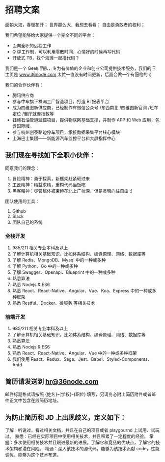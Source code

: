 # 招聘文案

面朝大海，春暖花开；
世界那么大，我想去看看；
自由是勇敢者的权利；

我们希望能够给大家提供一个完全不同的平台：

- 面向全职的远程工作
- Q 弹工作制，可以利用零散时间，心情好的时候再写代码
- 开放式 TB，找个海滩一起撸代码？

我们是一个 Geek 团队，专为有价值的企业和创业公司提供技术服务，我们的旧主页是 www.36node.com 太忙一直没有时间更新，后面会做一个有逼格的 :)

我们的合作伙伴有：

- 腾讯供应商
- 参与中车旗下株洲工厂智造项目，打造 BI 报表平台
- 成为四维图新供应商，已经制作有微信公众号 /东西南北 /四维图新官网 /班车定位 /餐厅就餐指数等
- 钰烯石油管道监控项目，提供物联网基础支撑，并制作 APP 和 Web 应用，包含国际版。
- 参与杭州创泰路边停车项目，承接数据采集平台核心模块
- 上海巴士集团——新能源汽车监控平台和大屏指挥中心

## 我们现在寻找如下全职小伙伴：

同意我们的理念：

1.  冒险精神：勇于探索，新框架赶紧砸过来
2.  工匠精神：精益求精，重构代码当饭吃
3.  黑客精神：尽管躯体被束缚在北上广杭深，但是灵魂向往自由 :)

团队使用的工具：

1.  Github
2.  Slack
3.  团队自己的系统

### 全栈开发

1.  985/211 相关专业本科及以上
2.  了解计算机相关基础知识，比如体系结构、编译原理、网络、数据库等
3.  了解 Redis、MongoDB、Mysql 中的一种或多种
4.  了解 Python、Go 中的一种或多种
5.  了解 Swagger、Openapi、Blueprint 中的一种或多种
6.  熟悉算法
7.  熟悉 Nodejs & ES6
8.  熟悉 React、React-Native、Angular、Vue、Koa、Express 中的一种或多种框架
9.  熟悉 Restful、Docker、微服务 等相关技术

### 前端开发

1.  985/211 相关专业本科及以上
2.  了解计算机相关基础知识，比如体系结构、编译原理、网络、数据库等
3.  熟悉算法
4.  熟悉 Nodejs & ES6
5.  熟悉 React、React-Native、Angular、Vue 中的一种或多种框架
6.  我们使用 React、Redux、Saga、Jest、Babel、Styled-Components、Antd

## 简历请发送到 hr@36node.com

邮件标题格式请按照 {姓名}-{学校}-{职位} 填写，另请务必附上简历附件或者邮件正文中包含在线简历地址。

## 为防止简历和 JD 上出现歧义，定义如下：

了解：听说过，看过相关文档，并且在自己的项目或者 playgournd 上试用、试玩过。
熟悉：已经在实际项目中使用相关技术，并且积累了一定程度的经验。
掌握：多次使用相关技术并且跟进最新的进展，了解它和竞品的优缺点，了解它的技术架构和潜在风险。
精通：深入该技术的源代码，能够为该技术贡献 code，性能调优，能够为这个技术布道。
